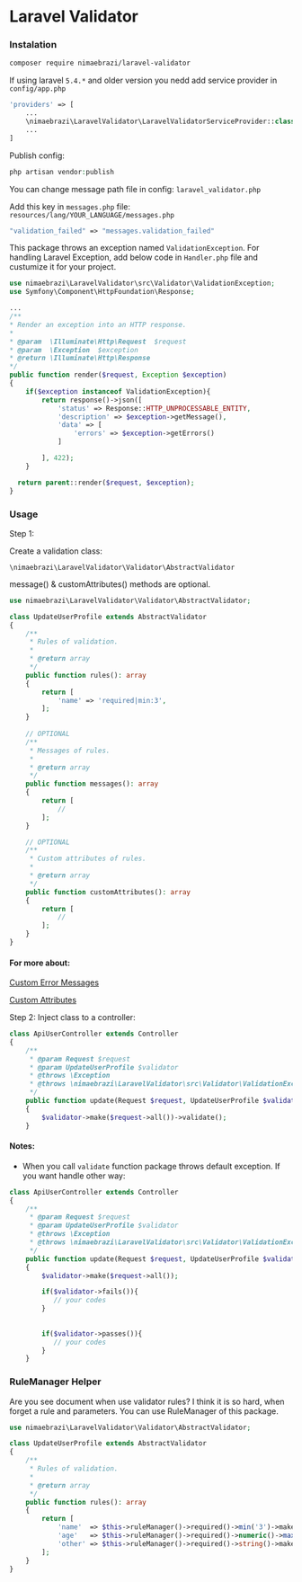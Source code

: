 # Laravel Validator

### Instalation
```sh
composer require nimaebrazi/laravel-validator
```

If using laravel <code>5.4.*</code> and older version you nedd add service provider in <code>config/app.php</code>

```php
'providers' => [
    ...
    \nimaebrazi\LaravelValidator\LaravelValidatorServiceProvider::class,
    ...
]
```

Publish config:
```php
php artisan vendor:publish
```
You can change message path file in config: <code>laravel_validator.php</code>

Add this key in <code>messages.php</code> file:
<code>resources/lang/YOUR_LANGUAGE/messages.php</code>
```php
"validation_failed" => "messages.validation_failed"
```

This package throws an exception named <code>ValidationException</code>. For handling Laravel Exception, add below code in <code>Handler.php</code> file and custumize it for your project.
```php
use nimaebrazi\LaravelValidator\src\Validator\ValidationException;
use Symfony\Component\HttpFoundation\Response;

...
/**
* Render an exception into an HTTP response.
*
* @param  \Illuminate\Http\Request  $request
* @param  \Exception  $exception
* @return \Illuminate\Http\Response
*/
public function render($request, Exception $exception)
{
    if($exception instanceof ValidationException){
        return response()->json([
            'status' => Response::HTTP_UNPROCESSABLE_ENTITY,
            'description' => $exception->getMessage(),
            'data' => [
                'errors' => $exception->getErrors()
            ]

        ], 422);
    }

  return parent::render($request, $exception);
}
```
    
### Usage

Step 1:

Create a validation class:

<code>\nimaebrazi\LaravelValidator\Validator\AbstractValidator</code>

message() & customAttributes() methods are optional.

```php
use nimaebrazi\LaravelValidator\Validator\AbstractValidator;

class UpdateUserProfile extends AbstractValidator
{
    /**
     * Rules of validation.
     *
     * @return array
     */
    public function rules(): array
    {
        return [
            'name' => 'required|min:3',
        ];
    }
    
    // OPTIONAL
    /**
     * Messages of rules.
     *
     * @return array
     */
    public function messages(): array
    {
        return [
            //
        ];
    }

    // OPTIONAL
    /**
     * Custom attributes of rules.
     *
     * @return array
     */
    public function customAttributes(): array
    {
        return [
            //
        ];
    }
}
```

#### For more about:

[Custom Error Messages](https://laravel.com/docs/5.7/validation#custom-error-messages)

[Custom Attributes](https://gilbitron.me/blog/laravel-custom-validation-attributes)

Step 2:
Inject class to a controller:

```php
class ApiUserController extends Controller
{
    /**
     * @param Request $request
     * @param UpdateUserProfile $validator
     * @throws \Exception
     * @throws \nimaebrazi\LaravelValidator\src\Validator\ValidationException
     */
    public function update(Request $request, UpdateUserProfile $validator)
    {
        $validator->make($request->all())->validate();
    }
```

#### Notes:
- When you call <code>validate</code> function package throws default exception. If you want handle other way:
```php
class ApiUserController extends Controller
{
    /**
     * @param Request $request
     * @param UpdateUserProfile $validator
     * @throws \Exception
     * @throws \nimaebrazi\LaravelValidator\src\Validator\ValidationException
     */
    public function update(Request $request, UpdateUserProfile $validator)
    {
        $validator->make($request->all());

        if($validator->fails()){
           // your codes
        }
        
        
        if($validator->passes()){
           // your codes
        }
    }
```

### RuleManager Helper

Are you see document when use validator rules? I think it is so hard, when forget a rule and parameters.
You can use RuleManager of this package.


```php
use nimaebrazi\LaravelValidator\Validator\AbstractValidator;

class UpdateUserProfile extends AbstractValidator
{
    /**
     * Rules of validation.
     *
     * @return array
     */
    public function rules(): array
    {
        return [
            'name'  => $this->ruleManager()->required()->min('3')->make(),
            'age'   => $this->ruleManager()->required()->numeric()->max('3')->min('0')->make(),
            'other' => $this->ruleManager()->required()->string()->make()        
        ];
    }
}
```
